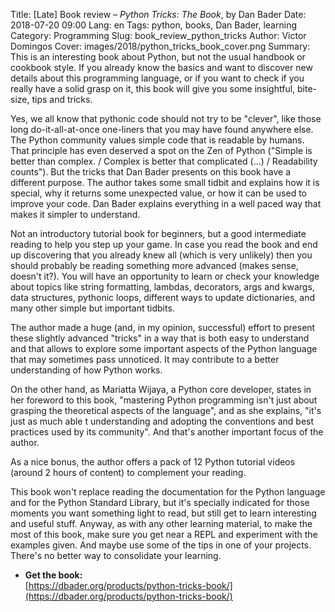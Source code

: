 Title: [Late] Book review – *Python Tricks: The Book*, by Dan Bader
Date: 2018-07-20 09:00
Lang: en
Tags: python, books, Dan Bader, learning
Category: Programming
Slug: book_review_python_tricks
Author: Victor Domingos
Cover: images/2018/python_tricks_book_cover.png
Summary: This is an interesting book about Python, but not the usual handbook or cookbook style. If you already know the basics and want to discover new details about this programming language, or if you want to check if you really have a solid grasp on it, this book will give you some insightful, bite-size, tips and tricks.

Yes, we all know that pythonic code should not try to be "clever", like those long do-it-all-at-once one-liners that you may have found anywhere else. The Python community values simple code that is readable by humans. That principle has even deserved a spot on the Zen of Python ("Simple is better than complex. / Complex is better that complicated (…) / Readability counts"). But the tricks that Dan Bader presents on this book have a different purpose. The author takes some small tidbit and explains how it is special, why it returns some unexpected value, or how it can be used to improve your code. Dan Bader explains everything in a well paced way that makes it simpler to understand.

Not an introductory tutorial book for beginners, but a good intermediate reading to help you step up your game. In case you read the book and  end up discovering that you already knew all (which is very unlikely) then you should probably be reading something more advanced (makes sense, doesn't it?). You will have an opportunity to learn or check your knowledge about topics like string formatting, lambdas, decorators, args and kwargs, data structures, pythonic loops, different ways to update dictionaries, and many other simple but important tidbits.

The author made a huge (and, in my opinion, successful) effort to present these slightly advanced "tricks" in a way that is both easy to understand and that allows to explore some important aspects of the Python language that may sometimes pass unnoticed. It may contribute to a better understanding of how Python works.

On the other hand, as Mariatta Wijaya, a Python core developer, states in her foreword to this book, "mastering Python programming isn't just about grasping the theoretical aspects of the language", and as she explains, "it's just as much able t understanding and adopting the conventions and best practices used by its community". And that's another important focus of the author.

As a nice bonus, the author offers a pack of 12 Python tutorial videos (around 2 hours of content) to complement your reading.

This book won't replace reading the documentation for the Python language and for the Python Standard Library, but it's specially indicated for those moments you want something light to read, but still get to learn interesting and useful stuff. Anyway, as with any other learning material, to make the most of this book, make sure you get near a REPL and experiment with the examples given. And maybe use some of the tips in one of your projects. There's no better way to consolidate your learning.

* **Get the book:**  
[https://dbader.org/products/python-tricks-book/](https://dbader.org/products/python-tricks-book/)
